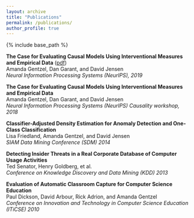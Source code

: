 ```yaml
---
layout: archive
title: "Publications"
permalink: /publications/
author_profile: true
---
```


{% include base_path %}

<!--{% for post in site.publications reversed %}
  {% include archive-single.html %}
{% endfor %}
-->

**The Case for Evaluating Causal Models Using Interventional Measures and Empirical Data** ([pdf](NeurIPS-eval.pdf))  
Amanda Gentzel, Dan Garant, and David Jensen  
*Neural Information Processing Systems (NeurIPS), 2019*

**The Case for Evaluating Causal Models Using Interventional Measures and Empirical Data**  
Amanda Gentzel, Dan Garant, and David Jensen  
*Neural Information Processing Systems (NeurIPS) Causality workshop, 2018*

**Classifier-Adjusted Density Estimation for Anomaly Detection and One-Class Classification**  
Lisa Friedland, Amanda Gentzel, and David Jensen  
*SIAM Data Mining Conference (SDM) 2014*

**Detecting Insider Threats in a Real Corporate Database of Computer Usage Activities**  
Ted Senator, Henry Goldberg, et al.  
*Conference on Knowledge Discovery and Data Mining (KDD) 2013*

**Evaluation of Automatic Classroom Capture for Computer Science Education**  
Paul Dickson, David Arbour, Rick Adrion, and Amanda Gentzel  
*Conference on Innovation and Technology in Computer Science Education (ITiCSE) 2010*
